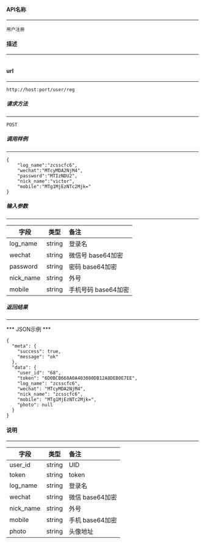 #### API名称
---
```
用户注册
```

#### 描述
---
```

```

#### url
---
```
http://host:port/user/reg
```

##### 请求方法
---
```
POST
```

##### 调用样例
---
```
{
    "log_name":"zcsscfc6",
    "wechat":"MTcyMDA2NjM4",
    "password":"MTIzNDU2",
    "nick_name":"victor",
    "mobile":"MTg1MjEzNTc2Mjk="
}
```

##### 输入参数
---
|字段     |类型     |备注
|---------|:------:|:-------|
|log_name     |string  |  登录名|
|wechat     |string  | 微信号 base64加密|
|password     |string  | 密码 base64加密|
|nick_name     |string  |外号 |
|mobile     |string  |手机号码 base64加密|

##### 返回结果
---
*** JSON示例 ***
```
{
  "meta": {
    "success": true,
    "message": "ok"
  },
  "data": {
    "user_id": "68",
    "token": "6D0BCB668A0A403080DB12A8DEB0E7EE",
    "log_name": "zcsscfc6",
    "wechat": "MTcyMDA2NjM4",
    "nick_name": "zcsscfc6",
    "mobile": "MTg1MjEzNTc2Mjk=",
    "photo": null
  }
}
```

#### 说明
---
|字段     |类型     |备注
|---------|:------:|:-------|
|user_id     |string  |  UID|
|token     |string  | token|
|log_name     |string  | 登录名|
|wechat     |string  | 微信 base64加密|
|nick_name     |string  | 外号|
|mobile     |string  | 手机 base64加密|
|photo     |string  | 头像地址|



